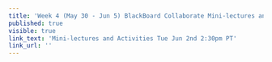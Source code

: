 ```yaml
---
title: 'Week 4 (May 30 - Jun 5) BlackBoard Collaborate Mini-lectures and Activities'
published: true
visible: true
link_text: 'Mini-lectures and Activities Tue Jun 2nd 2:30pm PT'
link_url: ''
---
```

